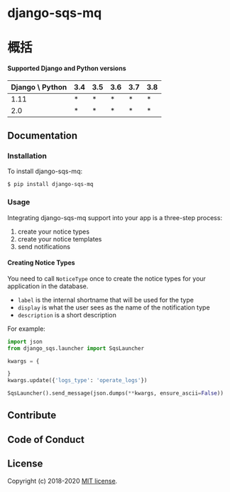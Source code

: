 # django-sqs-mq

# 概括

#### Supported Django and Python versions

Django \ Python | 3.4 | 3.5 | 3.6 | 3.7 | 3.8 |
--------------- | --- | --- | --- | --- | --- |
1.11 |  *  |  *  |  *  |  *  |  *  |
2.0  |  *  |  *  |  *  |  *  |  *  |

## Documentation

### Installation
To install django-sqs-mq:
```shell
$ pip install django-sqs-mq
```


### Usage

Integrating django-sqs-mq support into your app is a three-step process:

1. create your notice types
1. create your notice templates
1. send notifications

#### Creating Notice Types

You need to call `NoticeType` once to
create the notice types for your application in the database.
 
* `label` is the internal shortname that will be used for the type
* `display` is what the user sees as the name of the notification type
* `description` is a short description

For example:

```python
import json
from django_sqs.launcher import SqsLauncher

kwargs = {

}
kwargs.update({'logs_type': 'operate_logs'})

SqsLauncher().send_message(json.dumps(**kwargs, ensure_ascii=False))
```

## Contribute



## Code of Conduct



## License

Copyright (c) 2018-2020   [MIT license](https://opensource.org/licenses/MIT).